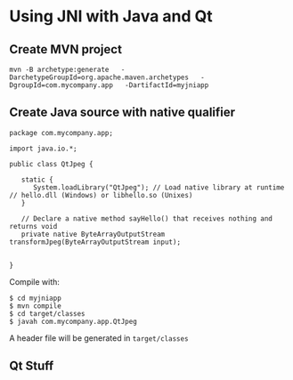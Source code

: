 # Using JNI with Java and Qt

## Create MVN project

```
mvn -B archetype:generate   -DarchetypeGroupId=org.apache.maven.archetypes   -DgroupId=com.mycompany.app   -DartifactId=myjniapp
```

## Create Java source with native qualifier

```
package com.mycompany.app;

import java.io.*;

public class QtJpeg {

   static {
      System.loadLibrary("QtJpeg"); // Load native library at runtime                                   // hello.dll (Windows) or libhello.so (Unixes)
   }
 
   // Declare a native method sayHello() that receives nothing and returns void
   private native ByteArrayOutputStream transformJpeg(ByteArrayOutputStream input);
 

}
```

Compile with:

```
$ cd myjniapp
$ mvn compile
$ cd target/classes
$ javah com.mycompany.app.QtJpeg
```

A header file will be generated in ```target/classes```

## Qt Stuff

